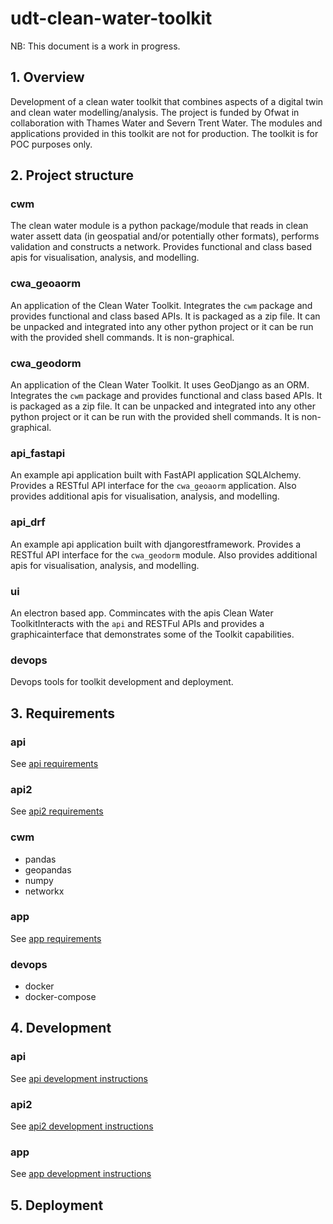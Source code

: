 # udt-clean-water-toolkit

NB: This document is a work in progress.

## 1. Overview

Development of a clean water toolkit that combines aspects of a digital twin and clean water modelling/analysis. The project is funded by Ofwat in collaboration with Thames Water and Severn Trent Water. The modules and applications provided in this toolkit are not for production. The toolkit is for POC purposes only.

## 2. Project structure

### cwm

The clean water module is a python package/module that reads in clean water assett data (in geospatial and/or potentially other formats), performs validation and constructs a network. Provides functional and class based apis for visualisation, analysis, and modelling. 

### cwa_geoaorm

An application of the Clean Water Toolkit. Integrates the `cwm` package and provides functional and class based APIs. It is packaged as a zip file. It can be unpacked and integrated into any other python project or it can be run with the provided shell commands. It is non-graphical. 

### cwa_geodorm

An application of the Clean Water Toolkit. It uses GeoDjango as an ORM. Integrates the `cwm` package and provides functional and class based APIs. It is packaged as a zip file. It can be unpacked and integrated into any other python project or it can be run with the provided shell commands. It is non-graphical. 

### api_fastapi

An example api application built with FastAPI application SQLAlchemy. Provides a RESTful API interface for the `cwa_geoaorm` application. Also provides additional apis for visualisation, analysis, and modelling.

### api_drf

An example api application built with djangorestframework. Provides a RESTful API interface for the `cwa_geodorm` module. Also provides additional apis for visualisation, analysis, and modelling.

### ui

An electron based app. Commincates with the apis Clean Water ToolkitInteracts with the `api` and RESTFul APIs and provides a graphicainterface that demonstrates some of the Toolkit capabilities.

### devops

Devops tools for toolkit development and deployment.


## 3. Requirements

### api

See [api requirements](api/README.md#1-requirements)

### api2

See [api2 requirements](api2/README.md#1-requirements)

### cwm

- pandas
- geopandas
- numpy
- networkx

### app

See [app requirements](app/README.md#1-requirements)

### devops

- docker
- docker-compose


## 4. Development

### api

See [api development instructions](api/README.md#2-development)

### api2

See [api2 development instructions](api2/README.md#2-development)

### app

See [app development instructions](app/README.md#2-development)

## 5. Deployment


